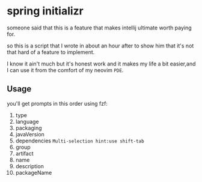 # spring initializr
someone said that this is a feature that makes intellij ultimate worth paying for.

so this is a script that I wrote in about an hour after to show him that it's not that hard of a feature to implement.

I know it ain't much but it's honest work and it makes my life a bit easier,and I can use it from the comfort of my neovim `PDE`.
## Usage
you'll get prompts in this order using fzf:
1. type
2. language
3. packaging
4. javaVersion
5. dependencies `Multi-selection hint:use shift-tab`
6. group
7. artifact
8. name
9. description
10. packageName
